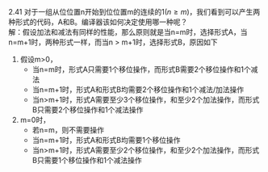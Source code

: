 2.41 对于一组从位位置n开始到位位置m的连续的$1(n \ge m)$，我们看到可以产生两种形式的代码，A和B。编译器该如何决定使用哪一种呢？  
解：假设加法和减法有同样的性能，那么原则就是当n=m时，选择形式A，当n=m+1时，两种形式一样，而当n > m+1时，选择形式B，原因如下

1. 假设m>0，
   - 当n=m时，形式A只需要1个移位操作，而形式B需要2个移位操作和1个减法
   - 当n=m+1时，形式A和形式B均需要2个移位操作和1个减法/加法操作
   - 当n>m+1时，形式A需要至少3个移位操作，和至少2个加法操作，而形式B只需要2个移位操作和1个减法操作
2. m=0时，
   - 若n=m，则不需要操作
   - 当n=m+1时，形式A和形式B均需要1个移位操作
   - 当n>m+1时，形式A需要至少2个移位操作，和至少2个加法操作，而形式B只需要1个移位操作和1个减法操作